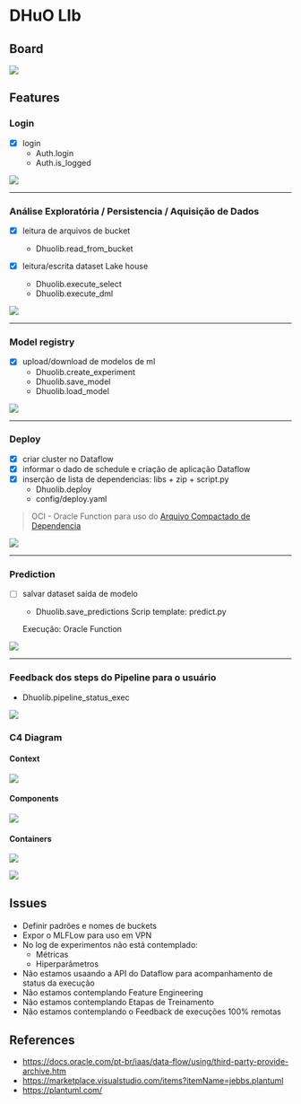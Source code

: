# DHuO LIb

## Board

![](assets/imgs/board.png)

## Features

### Login 

- [x] login
    - Auth.login
    - Auth.is_logged

![](assets/docs/src/login/login.png)

--- 
### Análise Exploratória / Persistencia / Aquisição de Dados

- [x] leitura de arquivos de bucket 
    - Dhuolib.read_from_bucket

- [x] leitura/escrita dataset Lake house
    - Dhuolib.execute_select
    - Dhuolib.execute_dml

![](assets/docs/src/persistencia/persistencia.png)

--- 
### Model registry

- [x] upload/download de modelos de ml
    - Dhuolib.create_experiment
    - Dhuolib.save_model
    - Dhuolib.load_model

![](assets/docs/src/model_registry/model_registry.png)

--- 
### Deploy

- [x] criar cluster no Dataflow
- [x] informar o dado de schedule e criação de aplicação Dataflow     
- [x] inserção de lista de dependencias: libs + zip + script.py
    - Dhuolib.depĺoy
    - config/deploy.yaml

> OCI - Oracle Function para uso do [Arquivo Compactado de Dependencia](https://docs.oracle.com/pt-br/iaas/data-flow/using/third-party-provide-archive.htm)

![](assets/docs/src/deploy/deploy.png)

--- 
### Prediction

- [ ] salvar dataset saída de modelo 
    - Dhuolib.save_predictions
    Scrip template: predict.py

    Execução: Oracle Function

![](assets/docs/src/feedback_status/feedback_status.png)

---
### Feedback dos steps do Pipeline para o usuário
- Dhuolib.pipeline_status_exec

![](ass)


### C4 Diagram
#### Context
 ![](assets/docs/src/c4/context/context.png)

#### Components
 ![](assets/docs/src/c4/components/components.png)


#### Containers
 ![](assets/docs/src/c4/containers/containers.png)


![](ass)

## Issues

#### 

- Definir padrões e nomes de buckets
- Expor o MLFLow para uso em VPN
- No log de experimentos não está contemplado:
    - Métricas
    - Hiperparâmetros
- Não estamos usaando a API do Dataflow para acompanhamento de status da execução
- Não estamos contemplando Feature Engineering
- Não estamos contemplando Etapas de Treinamento
- Não estamos contemplando o Feedback de execuções 100% remotas

## References

- https://docs.oracle.com/pt-br/iaas/data-flow/using/third-party-provide-archive.htm
- https://marketplace.visualstudio.com/items?itemName=jebbs.plantuml
- https://plantuml.com/